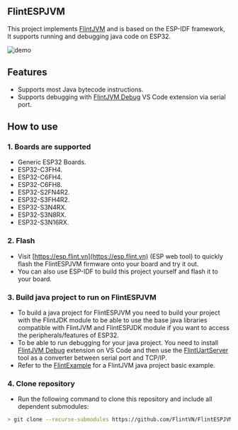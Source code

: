 ## FlintESPJVM
This project implements [FlintJVM](https://github.com/FlintVN/FlintJVM) and is based on the ESP-IDF framework, It supports running and debugging java code on ESP32.

![demo](images/demo1.avif)
## Features
- Supports most Java bytecode instructions.
- Supports debugging with [FlintJVM Debug](https://marketplace.visualstudio.com/items?itemName=ElectricThanhTung.flintjvm-debugger) VS Code extension via serial port.
## How to use
### 1. Boards are supported
- Generic ESP32 Boards.
- ESP32-C3FH4.
- ESP32-C6FH4.
- ESP32-C6FH8.
- ESP32-S2FN4R2.
- ESP32-S3FH4R2.
- ESP32-S3N4RX.
- ESP32-S3N8RX.
- ESP32-S3N16RX.
### 2. Flash
- Visit [https://esp.flint.vn](https://esp.flint.vn) (ESP web tool) to quickly flash the FlintESPJVM firmware onto your board and try it out.
- You can also use ESP-IDF to build this project yourself and flash it to your board.
### 3. Build java project to run on FlintESPJVM
- To build a java project for FlintESPJVM you need to build your project with the FlintJDK module to be able to use the base java libraries compatible with FlintJVM and FlintESPJDK module if you want to access the peripherals/features of ESP32.
- To be able to run debugging for your java project. You need to install [FlintJVM Debug](https://marketplace.visualstudio.com/items?itemName=ElectricThanhTung.flintjvm-debugger) extension on VS Code and then use the [FlintUartServer](https://github.com/FlintVN/FlintUARTServer) tool as a converter between serial port and TCP/IP.
- Refer to the [FlintExample](https://github.com/FlintVN/FlintExample) for a FlintJVM java project basic example.
### 4. Clone repository
- Run the following command to clone this repository and include all dependent submodules:
```sh
> git clone --recurse-submodules https://github.com/FlintVN/FlintESPJVM.git
```